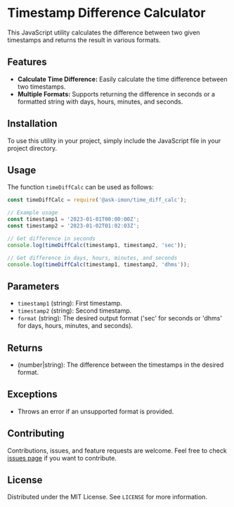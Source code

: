 
# Timestamp Difference Calculator

This JavaScript utility calculates the difference between two given timestamps and returns the result in various formats.

## Features

- **Calculate Time Difference:** Easily calculate the time difference between two timestamps.
- **Multiple Formats:** Supports returning the difference in seconds or a formatted string with days, hours, minutes, and seconds.

## Installation

To use this utility in your project, simply include the JavaScript file in your project directory.

## Usage

The function `timeDiffCalc` can be used as follows:

```javascript
const timeDiffCalc = require('@ask-imon/time_diff_calc');

// Example usage
const timestamp1 = '2023-01-01T00:00:00Z';
const timestamp2 = '2023-01-02T01:02:03Z';

// Get difference in seconds
console.log(timeDiffCalc(timestamp1, timestamp2, 'sec'));

// Get difference in days, hours, minutes, and seconds
console.log(timeDiffCalc(timestamp1, timestamp2, 'dhms'));
```

## Parameters

- `timestamp1` (string): First timestamp.
- `timestamp2` (string): Second timestamp.
- `format` (string): The desired output format ('sec' for seconds or 'dhms' for days, hours, minutes, and seconds).

## Returns

- (number|string): The difference between the timestamps in the desired format.

## Exceptions

- Throws an error if an unsupported format is provided.

## Contributing

Contributions, issues, and feature requests are welcome. Feel free to check [issues page](link-to-issues-page) if you want to contribute.

## License

Distributed under the MIT License. See `LICENSE` for more information.
